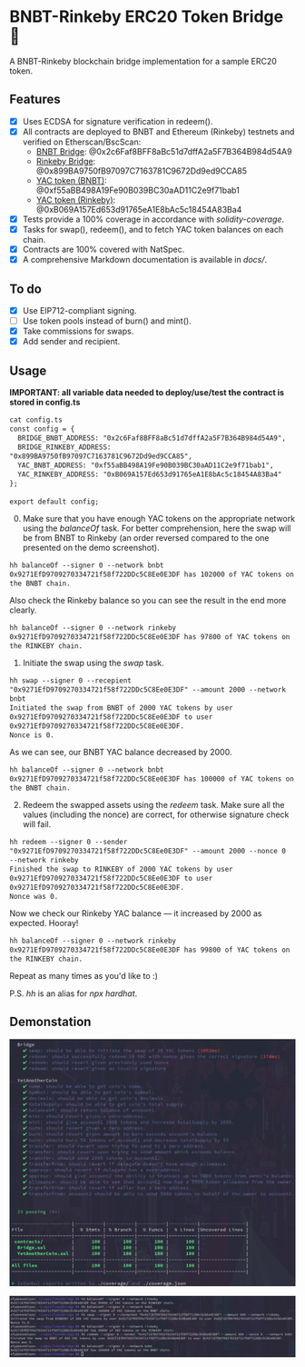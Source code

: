 # BNBT-Rinkeby ERC20 Token Bridge 🌉

A BNBT-Rinkeby blockchain bridge implementation for a sample ERC20 token. 

## Features

- [x] Uses ECDSA for signature verification in redeem().
- [x] All contracts are deployed to BNBT and Ethereum (Rinkeby) testnets and verified on Etherscan/BscScan:
  - [BNBT Bridge](https://testnet.bscscan.com/address/0x2c6Faf8BFF8aBc51d7dffA2a5F7B364B984d54A9#code): @0x2c6Faf8BFF8aBc51d7dffA2a5F7B364B984d54A9
  - [Rinkeby Bridge](https://rinkeby.etherscan.io/address/0x899BA9750fB97097C7163781C9672Dd9ed9CCA85#code): @0x899BA9750fB97097C7163781C9672Dd9ed9CCA85
  - [YAC token (BNBT)](https://testnet.bscscan.com/address/0xf55aBB498A19Fe90B039BC30aAD11C2e9f71bab1#code): @0xf55aBB498A19Fe90B039BC30aAD11C2e9f71bab1
  - [YAC token (Rinkeby)](https://rinkeby.etherscan.io/address/0xB069A157Ed653d91765eA1E8bAc5c18454A83Ba4#code): @0xB069A157Ed653d91765eA1E8bAc5c18454A83Ba4
- [x] Tests provide a 100% coverage in accordance with _solidity-coverage_.
- [x] Tasks for swap(), redeem(), and to fetch YAC token balances on each chain.
- [x] Contracts are 100% covered with NatSpec.
- [x] A comprehensive Markdown documentation is available in _docs/_.

## To do

- [x] Use EIP712-compliant signing.
- [ ] Use token pools instead of burn() and mint().
- [x] Take commissions for swaps.
- [x] Add sender and recipient.

## Usage

**IMPORTANT: all variable data needed to deploy/use/test the contract is stored in config.ts**

```
cat config.ts
const config = {
  BRIDGE_BNBT_ADDRESS: "0x2c6Faf8BFF8aBc51d7dffA2a5F7B364B984d54A9",
  BRIDGE_RINKEBY_ADDRESS: "0x899BA9750fB97097C7163781C9672Dd9ed9CCA85",
  YAC_BNBT_ADDRESS: "0xf55aBB498A19Fe90B039BC30aAD11C2e9f71bab1",
  YAC_RINKEBY_ADDRESS: "0xB069A157Ed653d91765eA1E8bAc5c18454A83Ba4"
};

export default config;
```

0. Make sure that you have enough YAC tokens on the appropriate network using the _balanceOf_ task.
For better comprehension, here the swap will be from BNBT to Rinkeby (an order reversed compared to the one presented on the demo screenshot).

```
hh balanceOf --signer 0 --network bnbt
0x9271EfD9709270334721f58f722DDc5C8Ee0E3DF has 102000 of YAC tokens on the BNBT chain.
```

Also check the Rinkeby balance so you can see the result in the end more clearly.

```
hh balanceOf --signer 0 --network rinkeby
0x9271EfD9709270334721f58f722DDc5C8Ee0E3DF has 97800 of YAC tokens on the RINKEBY chain.
```

1. Initiate the swap using the _swap_ task.

```
hh swap --signer 0 --recepient "0x9271EfD9709270334721f58f722DDc5C8Ee0E3DF" --amount 2000 --network bnbt
Initiated the swap from BNBT of 2000 YAC tokens by user 0x9271EfD9709270334721f58f722DDc5C8Ee0E3DF to user 0x9271EfD9709270334721f58f722DDc5C8Ee0E3DF.
Nonce is 0.
```

As we can see, our BNBT YAC balance decreased by 2000.

```
hh balanceOf --signer 0 --network bnbt
0x9271EfD9709270334721f58f722DDc5C8Ee0E3DF has 100000 of YAC tokens on the BNBT chain.
```

2. Redeem the swapped assets using the _redeem_ task.
Make sure all the values (including the nonce) are correct, for otherwise signature check will fail.

```
hh redeem --signer 0 --sender "0x9271EfD9709270334721f58f722DDc5C8Ee0E3DF" --amount 2000 --nonce 0  --network rinkeby
Finished the swap to RINKEBY of 2000 YAC tokens by user 0x9271EfD9709270334721f58f722DDc5C8Ee0E3DF to user 0x9271EfD9709270334721f58f722DDc5C8Ee0E3DF.
Nonce was 0.
```

Now we check our Rinkeby YAC balance — it increased by 2000 as expected.
Hooray!

```
hh balanceOf --signer 0 --network rinkeby
0x9271EfD9709270334721f58f722DDc5C8Ee0E3DF has 99800 of YAC tokens on the RINKEBY chain.
```

Repeat as many times as you'd like to :)

P.S. _hh_ is an alias for _npx hardhat_.

## Demonstation

![](demo/tests.png)

![](demo/tasks.png)
